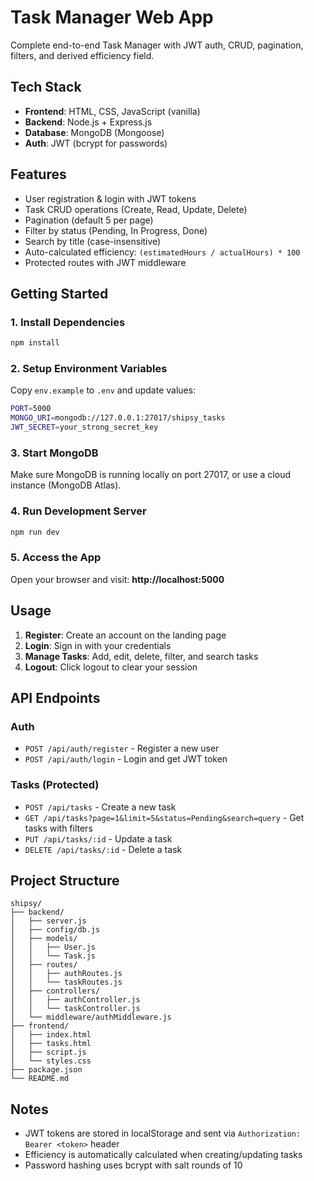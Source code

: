 # Task Manager Web App

Complete end-to-end Task Manager with JWT auth, CRUD, pagination, filters, and derived efficiency field.

## Tech Stack
- **Frontend**: HTML, CSS, JavaScript (vanilla)
- **Backend**: Node.js + Express.js
- **Database**: MongoDB (Mongoose)
- **Auth**: JWT (bcrypt for passwords)

## Features
- User registration & login with JWT tokens
- Task CRUD operations (Create, Read, Update, Delete)
- Pagination (default 5 per page)
- Filter by status (Pending, In Progress, Done)
- Search by title (case-insensitive)
- Auto-calculated efficiency: `(estimatedHours / actualHours) * 100`
- Protected routes with JWT middleware

## Getting Started

### 1. Install Dependencies
```bash
npm install
```

### 2. Setup Environment Variables
Copy `env.example` to `.env` and update values:
```bash
PORT=5000
MONGO_URI=mongodb://127.0.0.1:27017/shipsy_tasks
JWT_SECRET=your_strong_secret_key
```

### 3. Start MongoDB
Make sure MongoDB is running locally on port 27017, or use a cloud instance (MongoDB Atlas).

### 4. Run Development Server
```bash
npm run dev
```

### 5. Access the App
Open your browser and visit: **http://localhost:5000**

## Usage

1. **Register**: Create an account on the landing page
2. **Login**: Sign in with your credentials
3. **Manage Tasks**: Add, edit, delete, filter, and search tasks
4. **Logout**: Click logout to clear your session

## API Endpoints

### Auth
- `POST /api/auth/register` - Register a new user
- `POST /api/auth/login` - Login and get JWT token

### Tasks (Protected)
- `POST /api/tasks` - Create a new task
- `GET /api/tasks?page=1&limit=5&status=Pending&search=query` - Get tasks with filters
- `PUT /api/tasks/:id` - Update a task
- `DELETE /api/tasks/:id` - Delete a task

## Project Structure
```
shipsy/
├── backend/
│   ├── server.js
│   ├── config/db.js
│   ├── models/
│   │   ├── User.js
│   │   └── Task.js
│   ├── routes/
│   │   ├── authRoutes.js
│   │   └── taskRoutes.js
│   ├── controllers/
│   │   ├── authController.js
│   │   └── taskController.js
│   └── middleware/authMiddleware.js
├── frontend/
│   ├── index.html
│   ├── tasks.html
│   ├── script.js
│   └── styles.css
├── package.json
└── README.md
```

## Notes
- JWT tokens are stored in localStorage and sent via `Authorization: Bearer <token>` header
- Efficiency is automatically calculated when creating/updating tasks
- Password hashing uses bcrypt with salt rounds of 10
